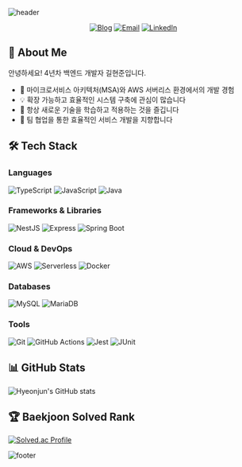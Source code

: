 ![header](https://capsule-render.vercel.app/api?type=waving&color=30A9DE&height=200&section=header&text=Hyeonjun%20Kil&fontSize=60&fontColor=ffffff&animation=fadeIn&fontAlignY=38&desc=Backend%20Developer&descAlignY=60&descAlign=50)

<div align="center">
  
  [![Blog](https://img.shields.io/badge/Blog-DD0B78?style=flat-square&logo=GitHub%20Sponsors&logoColor=white)](https://kilhyeonjun.vercel.app/)
  [![Email](https://img.shields.io/badge/kboxstar@gmail.com-EA4335?style=flat-square&logo=Gmail&logoColor=white)](mailto:kboxstar@gmail.com)
  [![LinkedIn](https://img.shields.io/badge/LinkedIn-0A66C2?style=flat-square&logo=LinkedIn&logoColor=white)](https://linkedin.com/in/kilhyeonjun)
  
</div>

## 👋 About Me

안녕하세요! 4년차 백엔드 개발자 길현준입니다.

- 🚀 마이크로서비스 아키텍처(MSA)와 AWS 서버리스 환경에서의 개발 경험
- 💡 확장 가능하고 효율적인 시스템 구축에 관심이 많습니다
- 🌱 항상 새로운 기술을 학습하고 적용하는 것을 즐깁니다
- 👥 팀 협업을 통한 효율적인 서비스 개발을 지향합니다

## 🛠 Tech Stack

### Languages
![TypeScript](https://img.shields.io/badge/TypeScript-3178C6?style=flat-square&logo=TypeScript&logoColor=white)
![JavaScript](https://img.shields.io/badge/JavaScript-F7DF1E?style=flat-square&logo=JavaScript&logoColor=black)
![Java](https://img.shields.io/badge/Java-007396?style=flat-square&logo=Java&logoColor=white)

### Frameworks & Libraries
![NestJS](https://img.shields.io/badge/NestJS-E0234E?style=flat-square&logo=NestJS&logoColor=white)
![Express](https://img.shields.io/badge/Express-000000?style=flat-square&logo=Express&logoColor=white)
![Spring Boot](https://img.shields.io/badge/Spring_Boot-6DB33F?style=flat-square&logo=Spring-Boot&logoColor=white)

### Cloud & DevOps
![AWS](https://img.shields.io/badge/AWS-232F3E?style=flat-square&logo=Amazon-AWS&logoColor=white)
![Serverless](https://img.shields.io/badge/Serverless-FD5750?style=flat-square&logo=Serverless&logoColor=white)
![Docker](https://img.shields.io/badge/Docker-2496ED?style=flat-square&logo=Docker&logoColor=white)

### Databases
![MySQL](https://img.shields.io/badge/MySQL-4479A1?style=flat-square&logo=MySQL&logoColor=white)
![MariaDB](https://img.shields.io/badge/MariaDB-003545?style=flat-square&logo=MariaDB&logoColor=white)

### Tools
![Git](https://img.shields.io/badge/Git-F05032?style=flat-square&logo=Git&logoColor=white)
![GitHub Actions](https://img.shields.io/badge/GitHub_Actions-2088FF?style=flat-square&logo=GitHub-Actions&logoColor=white)
![Jest](https://img.shields.io/badge/Jest-C21325?style=flat-square&logo=Jest&logoColor=white)
![JUnit](https://img.shields.io/badge/JUnit-25A162?style=flat-square&logo=JUnit5&logoColor=white)

## 📊 GitHub Stats

![Hyeonjun's GitHub stats](https://github-readme-stats.vercel.app/api?username=kilhyeonjun&show_icons=true&theme=radical)

## 🏆 Baekjoon Solved Rank

[![Solved.ac Profile](http://mazassumnida.wtf/api/v2/generate_badge?boj=kboxstar)](https://solved.ac/kboxstar/)

![footer](https://capsule-render.vercel.app/api?type=waving&color=30A9DE&height=100&section=footer)
